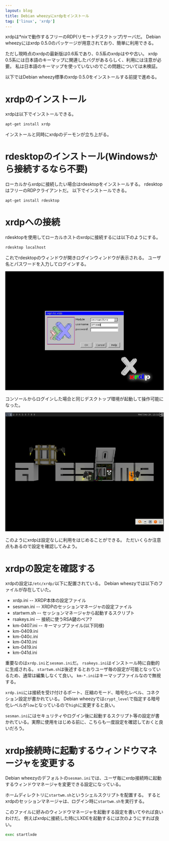 ```yaml
---
layout: blog
title: Debian wheezyにxrdpをインストール
tag: ['linux', 'xrdp']
---
```




xrdpは*nixで動作するフリーのRDP(リモートデスクトップ)サーバだ。
Debian wheezyにはxrdp 0.5.0のパッケージが用意されており、簡単に利用できる。

ただし現時点のxrdpの最新版は0.6系であり、0.5系のxrdpはやや古い。
xrdp 0.5系には日本語のキーマップに関連したバグがあるらしく、利用には注意が必要。
私は日本語のキーマップを使っていないのでこの問題については未検証。

以下ではDebian wheezy標準のxrdp 0.5.0をインストールする前提で進める。

# xrdpのインストール

xrdpは以下でインストールできる。

~~~~bash
apt-get install xrdp
~~~~

インストールと同時にxrdpのデーモンが立ち上がる。

# rdesktopのインストール(Windowsから接続するなら不要)

ローカルからxrdpに接続したい場合はrdesktopをインストールする。
rdesktopはフリーのRDPクライアントだ。
以下でインストールできる。

~~~~bash
apt-get install rdesktop
~~~~

# xrdpへの接続

rdesktopを使用してローカルホストのxrdpに接続するには以下のようにする。

~~~~bash
rdesktop localhost
~~~~

これでrdesktopのウィンドウが開きログインウィンドウが表示される。
ユーザ名とパスワードを入力してログインする。

![xrdp login](/assets/2014_09_24_xrdp_login.jpg)

コンソールからログインした場合と同じデスクトップ環境が起動して操作可能になった。

![xrdp desktop](/assets/2014_09_24_xrdp_desktop.jpg)

このようにxrdpは設定なしに利用をはじめることができる。
ただいくらか注意点もあるので設定を確認してみよう。

# xrdpの設定を確認する

xrdpの設定は`/etc/xrdp/`以下に配置されている。
Debian wheezyでは以下のファイルが存在していた。

- xrdp.ini -- XRDP本体の設定ファイル
- sesman.ini -- XRDPのセッションマネージャの設定ファイル
- startwm.sh -- セッションマネージャから起動するスクリプト
- rsakeys.ini -- 接続に使うRSA鍵のペア?
- km-0407.ini -- キーマップファイル(以下同様)
- km-0409.ini
- km-040c.ini
- km-0410.ini
- km-0419.ini
- km-041d.ini

重要なのは`xrdp.ini`と`sesman.ini`だ。
`rsakeys.ini`はインストール時に自動的に生成される。
`startwm.sh`は後述するとおりユーザ毎の設定が可能となっているため、通常は編集しなくて良い。
`km-*.ini`はキーマップファイルなので無視する。

`xrdp.ini`には接続を受け付けるポート、圧縮のモード、暗号化レベル、コネクション設定が書かれている。
Debian wheezyでは`crypt_level`で指定する暗号化レベルが`low`となっているので`high`に変更すると良い。

`sesman.ini`にはセキュリティやログイン後に起動するスクリプト等の設定が書かれている。実際に使用をはじめる前に、こちらも一度設定を確認しておくと良いだろう。

# xrdp接続時に起動するウィンドウマネージャを変更する

Debian wheezyのデフォルトの`sesman.ini`では、ユーザ毎にxrdp接続時に起動するウィンドウマネージャを変更できる設定になっている。

ホームディレクトリに`startwm.sh`というシェルスクリプトを配置する。
するとxrdpのセッションマネージャは、ログイン時に`startwm.sh`を実行する。

このファイルに好みのウィンドウマネージャを起動する設定を書いてやれば良いわけだ。
例えばxrdpに接続した時にLXDEを起動するには次のようにすれば良い。

~~~~bash
exec startlxde
~~~~
